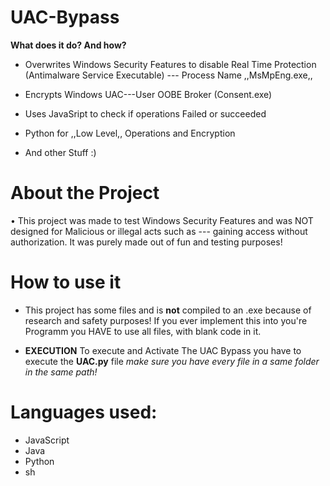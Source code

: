 # UAC-Bypass

**What does it do? And how?**

- Overwrites Windows Security Features to disable Real Time Protection (Antimalware Service Executable) --- Process Name ,,MsMpEng.exe,,

- Encrypts Windows UAC---User OOBE Broker (Consent.exe)

- Uses JavaSript to check if operations Failed or succeeded 

- Python for ,,Low Level,, Operations and Encryption 

- And other Stuff :)


# About the Project 

• This project was made to test Windows Security Features and was NOT designed for Malicious or illegal acts such as --- gaining access without authorization. It was purely made out of fun and testing purposes!


# How to use it

- This project has some files and is **not** compiled to an .exe because of research and safety purposes! If you ever implement this into you're Programm you HAVE to use all files, with blank code in it.

- **EXECUTION**
To execute and Activate The UAC Bypass you have to execute the **UAC.py** file *make sure you have every file in a same folder in the same path!*

# Languages used:
- JavaScript
- Java
- Python
- sh

